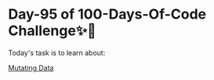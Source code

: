 # Day-95 of 100-Days-Of-Code Challenge✨🚀

Today's task is to learn about:

[Mutating Data](https://nextjs.org/learn/dashboard-app/mutating-data)
